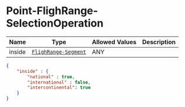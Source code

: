 
# Point-FlighRange-SelectionOperation

Name        |Type      | Allowed Values |Description
------------|----------|----------------|-----------
inside | [`FlighRange-Segment`]() | ANY | 

```json
{
    "inside" : {
        "national" : true,
        "international" : false,
        "intercontinental": true
    }
}
``` 

